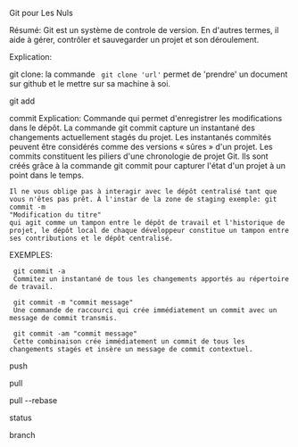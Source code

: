Git pour Les Nuls

Résumé: Git est un système de controle de version. En d'autres termes, il aide à gérer, contrôler et sauvegarder un projet et son déroulement.

Explication:

git clone:
la commande <code> git clone 'url'</code> permet de 'prendre' un document sur github et le mettre sur sa machine à soi.

git add

commit
Explication:
    Commande qui permet d'enregistrer les modifications dans le dépôt.
    La commande git commit capture un instantané des changements actuellement stagés du projet. Les instantanés commités peuvent être considérés comme des versions « sûres » d'un projet.
    Les commits constituent les piliers d'une chronologie de projet Git. Ils sont créés grâce à la commande git commit pour capturer l'état d'un projet à un point dans le temps.

    Il ne vous oblige pas à interagir avec le dépôt centralisé tant que vous n'êtes pas prêt. À l'instar de la zone de staging exemple: git commit -m 
    "Modification du titre"
    qui agit comme un tampon entre le dépôt de travail et l'historique de projet, le dépôt local de chaque développeur constitue un tampon entre ses contributions et le dépôt centralisé.

EXEMPLES:

     git commit -a
     Commitez un instantané de tous les changements apportés au répertoire de travail.

     git commit -m "commit message" 
     Une commande de raccourci qui crée immédiatement un commit avec un message de commit transmis.

     git commit -am "commit message"
     Cette combinaison crée immédiatement un commit de tous les changements stagés et insère un message de commit contextuel.


push

pull

pull --rebase

status

branch
